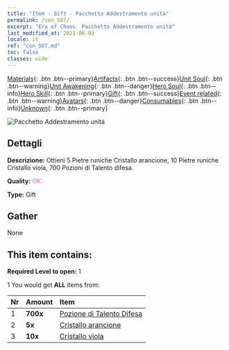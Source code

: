 ```yaml
---
title: "Item - Gift - Pacchetto Addestramento unità"
permalink: /con_507/
excerpt: "Era of Chaos  Pacchetto Addestramento unità"
last_modified_at: 2021-06-03
locale: it
ref: "con_507.md"
toc: false
classes: wide
---
```

 [Materials](/ItemsIT/){: .btn .btn--primary}[Artifacts](/ItemsIT/Artifacts/){: .btn .btn--success}[Unit Soul](/ItemsIT/UnitSoul/){: .btn .btn--warning}[Unit Awakening](/ItemsIT/UnitAwakening/){: .btn .btn--danger}[Hero Soul](/ItemsIT/HeroSoul/){: .btn .btn--info}[Hero Skill](/ItemsIT/HeroSkill/){: .btn .btn--primary}[Gift](/ItemsIT/Gift/){: .btn .btn--success}[Event related](/ItemsIT/Events/){: .btn .btn--warning}[Avatars](/ItemsIT/Avatars/){: .btn .btn--danger}[Consumables](/ItemsIT/Consumables/){: .btn .btn--info}[Unknown](/ItemsIT/Unknown/){: .btn .btn--primary}

 ![Pacchetto Addestramento unità](/images/t/i_907128.png)

## Dettagli
 **Descrizione:** Ottieni 5 Pietre runiche Cristallo arancione, 10 Pietre runiche Cristallo viola, 700 Pozioni di Talento difesa.

 **Quality:** <span style="color: #DA70D6">OK</span>

 **Type:** Gift

## Gather

  None

## This item contains:

 **Required Level to open:** 1

 1 You would get **ALL** items  from:

  | Nr | Amount |     Item    |
  |:---|:-------|:------------|
  | 1 |  **700x** | [Pozione di Talento Difesa](/ItemsIT/con_787/) |  | 
  | 2 |  **5x** | [Cristallo arancione](/ItemsIT/con_730/) |  | 
  | 3 |  **10x** | [Cristallo viola](/ItemsIT/con_720/) |  | 
